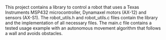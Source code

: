 This project contains a library to control a robot that uses a Texas Instruments MSP432 microcontroller, Dynamaxel motors (AX-12) and sensors (AX-S1). 
The robot_utils.h and robot_utils.c files contain the library and the implementation of all necessary files. 
The main.c file contains a tested usage example with an autonomous movement algorithm that follows a wall and avoids obstacles.
